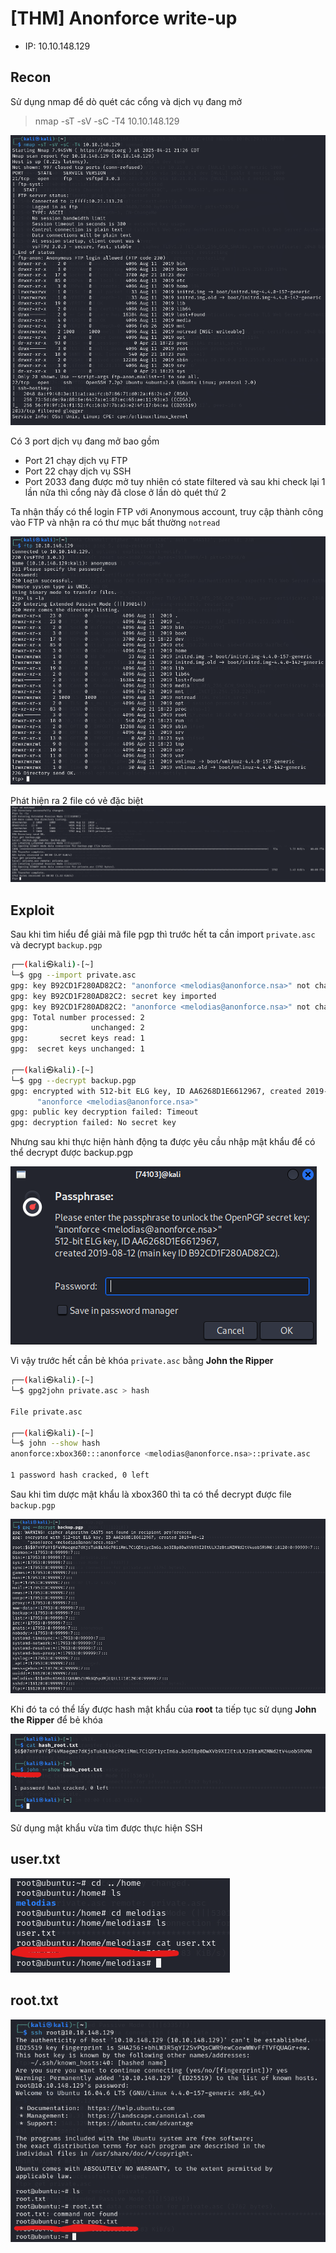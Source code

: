 # [THM] Anonforce write-up

- IP: 10.10.148.129

## Recon

Sử dụng nmap để dò quét các cổng và dịch vụ đang mở
> nmap -sT -sV -sC -T4 10.10.148.129

![Nmap-scan](./img/nmap-scan.png)

Có 3 port dịch vụ đang mở bao gồm
- Port 21 chạy dịch vụ FTP
- Port 22 chạy dịch vụ SSH
- Port 2033 đang được mở tuy nhiên có state filtered và sau khi check lại 1 lần nữa thì cổng này đã close ở lần dò quét thứ 2 

Ta nhận thấy có thể login FTP với Anonymous account, truy cập thành công vào FTP và nhận ra có thư mục bất thường `notread`

![FTP access](./img/ftp-access.png)

Phát hiện ra 2 file có vẻ đặc biệt
![Not read](./img/notread.png)

## Exploit

Sau khi tìm hiểu để giải mã file pgp thì trước hết ta cần import `private.asc` và decrypt `backup.pgp`
```sh
┌──(kali㉿kali)-[~]
└─$ gpg --import private.asc 
gpg: key B92CD1F280AD82C2: "anonforce <melodias@anonforce.nsa>" not changed
gpg: key B92CD1F280AD82C2: secret key imported
gpg: key B92CD1F280AD82C2: "anonforce <melodias@anonforce.nsa>" not changed
gpg: Total number processed: 2
gpg:              unchanged: 2
gpg:       secret keys read: 1
gpg:  secret keys unchanged: 1
                                                                                                                                                                                                                  
┌──(kali㉿kali)-[~]
└─$ gpg --decrypt backup.pgp
gpg: encrypted with 512-bit ELG key, ID AA6268D1E6612967, created 2019-08-12
      "anonforce <melodias@anonforce.nsa>"
gpg: public key decryption failed: Timeout
gpg: decryption failed: No secret key
```
Nhưng sau khi thực hiện hành động ta được yêu cầu nhập mật khẩu để có thể decrypt được backup.pgp

![Password require](./img/password-require.png)

Vì vậy trước hết cần bẻ khóa `private.asc` bằng **John the Ripper** 
```sh
┌──(kali㉿kali)-[~]
└─$ gpg2john private.asc > hash

File private.asc
                                                                                                                                                                                                                  
┌──(kali㉿kali)-[~]
└─$ john --show hash           
anonforce:xbox360:::anonforce <melodias@anonforce.nsa>::private.asc

1 password hash cracked, 0 left
```

Sau khi tìm dược mật khẩu là xbox360 thì ta có thể decrypt được file `backup.pgp`

![Backup content](./img/backup-content.png)

Khi đó ta có thể lấy được hash mật khẩu của **root** ta tiếp tục sử dụng **John the Ripper** để bẻ khóa

![Root password](./img/root-pass.png)

Sử dụng mật khẩu vừa tìm được thực hiện SSH

## user.txt
![User flag](./img/user-flag.png)

## root.txt
![Root flag](./img/root-flag.png)
